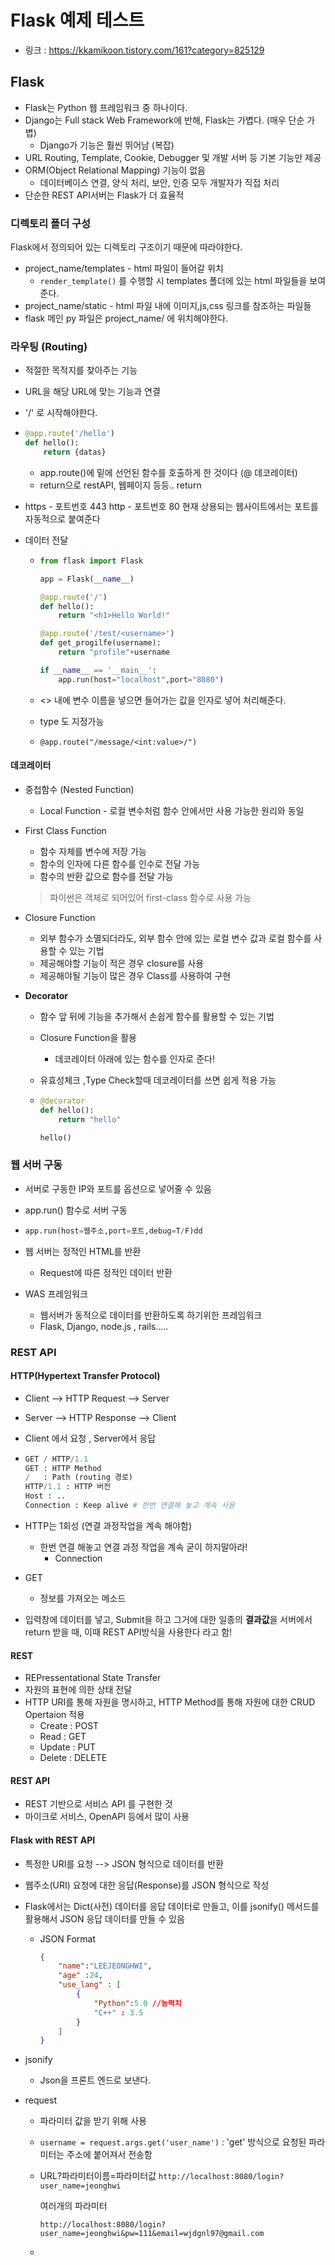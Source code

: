 # Flask 예제 테스트

* 링크 : https://kkamikoon.tistory.com/161?category=825129



## Flask

* Flask는 Python 웹 프레임워크 중 하나이다.
* Django는 Full stack Web Framework에 반해, Flask는 가볍다. (매우 단순 가볍)
  * Django가 기능은 훨씬 뛰어남 (복잡)
* URL Routing, Template, Cookie, Debugger 및 개발 서버 등 기본 기능만 제공
* ORM(Object Relational Mapping) 기능이 없음
  * 데이터베이스 연결, 양식 처리, 보안, 인증 모두 개발자가 직접 처리
* 단순한 REST API서버는 Flask가 더 효율적



### 디렉토리 폴더 구성

Flask에서 정의되어 있는 디렉토리 구조이기 때문에 따라야한다.

* project_name/templates - html 파일이 들어갈 위치
  * ```render_template()``` 를 수행할 시 templates 폴더에 있는 html 파일들을 보여준다.
* project_name/static - html 파일 내에 이미지,js,css 링크를 참조하는 파일들
* flask 메인 py 파일은 project_name/ 에 위치해야한다.

### 라우팅 (Routing)

* 적절한 목적지를 찾아주는 기능

* URL을 해당 URL에 맞는 기능과 연결

* '/' 로 시작해야한다.

* ```python
  @app.route('/hello')
  def hello():
      return {datas}
  ```

  * app.route()에 밑에 선언된 함수를 호출하게 한 것이다 (@ 데코레이터)
  * return으로 restAPI, 웹페이지 등등.. return

* https - 포트번호 443
  http - 포트번호 80
  현재 상용되는 웹사이트에서는 포트를 자동적으로 붙여준다

* 데이터 전달

  * ```python
    from flask import Flask
    
    app = Flask(__name__)
    
    @app.route('/')
    def hello():
        return "<h1>Hello World!"
    
    @app.route('/test/<username>')
    def get_progilfe(username):
        return "profile"+username
    
    if __name__ == '__main__':
        app.run(host="localhost",port="8080")
    ```

  * <> 내에 변수 이름을 넣으면 들어가는 값을 인자로 넣어 처리해준다.

  * type 도 지정가능

  * `@app.route("/message/<int:value>/")`

#### 데코레이터

* 중첩함수 (Nested Function)

  * Local Function - 로컬 변수처럼 함수 안에서만 사용 가능한 원리와 동일

* First Class Function

  * 함수 자체를 변수에 저장 가능
  * 함수의 인자에 다른 함수를 인수로 전달 가능
  * 함수의 반환 값으로 함수를 전달 가능

  > 파이썬은 객체로 되어있어 first-class 함수로 사용 가능

* Closure Function

  * 외부 함수가 소멸되더라도, 외부 함수 안에 있는 로컬 변수 값과 로컬 함수를 사용할 수 있는 기법
  * 제공해야할 기능이 적은 경우 closure를 사용
  * 제공해야될 기능이 많은 경우 Class를 사용하여 구현

* **Decorator**

  * 함수 앞 뒤에 기능을 추가해서 손쉽게 함수를 활용할 수 있는 기법

  * Closure Function을 활용

    * 데코레이터 아래에 있는 함수를 인자로 준다!

  * 유효성체크 ,Type Check할때 데코레이터를 쓰면 쉽게 적용 가능

  * ```python
    @decorator
    def hello():
        return "hello"
    
    hello()
    ```

### 웹 서버 구동

* 서버로 구동한 IP와 포트를 옵션으로 넣어줄 수 있음

* app.run() 함수로 서버 구동

* ```python
  app.run(host=웹주소,port=포트,debug=T/F)dd
  ```

* 웹 서버는 정적인 HTML를 반환

  * Request에 따른 정적인 데이터 반환

* WAS 프레임워크

  * 웹서버가 동적으로 데이터를 반환하도록 하기위한 프레임워크
  * Flask, Django, node.js , rails.....



### REST API

#### HTTP(Hypertext Transfer Protocol)

* Client --> HTTP Request --> Server
* Server --> HTTP Response --> Client

* Client 에서 요청 , Server에서 응답

* ```python
  GET / HTTP/1.1
  GET : HTTP Method
  /   : Path (routing 경로)
  HTTP/1.1 : HTTP 버전
  Host : ..
  Connection : Keep alive # 한번 연결해 놓고 계속 사용
  ```

* HTTP는 1회성 (연결 과정작업을 계속 해야함)

  * 한번 연결 해놓고 연결 과정 작업을 계속 굳이 하지말아라!
    * Connection

* GET

  * 정보를 가져오는 메소드

* 입력창에 데이터를 넣고, Submit을 하고 그거에 대한 일종의 **결과값**을 서버에서 return 받을 때, 이때 REST API방식을 사용한다 라고 함!

#### REST

* REPressentational State Transfer
* 자원의 표현에 의한 상태 전달
* HTTP URI를 통해 자원을 명시하고, HTTP Method를 통해 자원에 대한 CRUD Opertaion 적용
  * Create : POST
  * Read : GET
  * Update : PUT
  * Delete : DELETE

#### REST API

* REST 기반으로 서비스 API 를 구현한 것
* 마이크로 서비스, OpenAPI 등에서 많이 사용

#### Flask with REST API

* 특정한 URI를 요청 --> JSON 형식으로 데이터를 반환

* 웹주소(URI) 요청에 대한 응답(Response)를 JSON 형식으로 작성

* Flask에서는 Dict(사전) 데이터를 응답 데이터로 만들고, 이를 jsonify() 메서드를 활용해서 JSON 응답 데이터를 만들 수 있음

  * JSON Format

    ```json
    {
        "name":"LEEJEONGHWI",
        "age" :24,
        "use_lang" : [
         	{
                "Python":5.0 //능력치
                "C++" : 3.5
            }   
        ]
    }
    ```

* jsonify

  * Json을 프론트 엔드로 보낸다.

* request

  * 파라미터 값을 받기 위해 사용

  * `username = request.args.get('user_name')` : 'get' 방식으로 요청된 파라미터는 주소에 붙어져서 전송함

  * URL?파라미터이름=파라미터값
    `http://localhost:8080/login?user_name=jeonghwi`

    여러개의 파라미터

    `http://localhost:8080/login?user_name=jeonghwi&pw=111&email=wjdgnl97@gmail.com`

  * 

